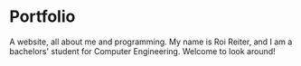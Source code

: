 # Portfolio
A website, all about me and programming.
My name is Roi Reiter, and I am a bachelors' student for Computer Engineering.
Welcome to look around!
